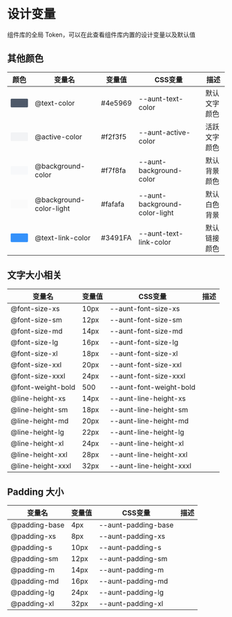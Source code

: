 # 设计变量
组件库的全局 Token，可以在此查看组件库内置的设计变量以及默认值

<code src="../components/token/token-page.tsx" inline="true"></code>

## 其他颜色

| 颜色                | 变量名                  | 变量值   | CSS变量                       | 描述         |
| -----------------------| ----------------------- | -------- | ----------------------------- | ------------|
|<div style="width: 40px;height: 20px;background-color: #4e5969;border-radius: 2px; margin:auto;"></div>| @text-color             | \#4e5969 | --aunt-text-color             | 默认文字颜色 |
|<div style="width: 40px;height: 20px;background-color: #f2f3f5;border-radius: 2px; margin:auto;"></div>| @active-color           | \#f2f3f5  | --aunt-active-color          | 活跃文字颜色 |
|<div style="width: 40px;height: 20px;background-color: #f7f8fa;border-radius: 2px; margin:auto;"></div>| @background-color       | \#f7f8fa | --aunt-background-color       | 默认背景颜色 |
|<div style="width: 40px;height: 20px;background-color: #fafafa;border-radius: 2px;margin:auto;"></div>| @background-color-light | \#fafafa | --aunt-background-color-light | 默认白色背景 |
|<div style="width: 40px;height: 20px;background-color: #3491FA;border-radius: 2px; margin:auto;"></div>| @text-link-color        | \#3491FA | --aunt-text-link-color        | 默认链接颜色 |


## 文字大小相关

| 变量名            | 变量值 | CSS变量                 | 描述 |
| ----------------- | ------ | ----------------------- | ---- |
| @font-size-xs     | 10px   | --aunt-font-size-xs     |      |
| @font-size-sm     | 12px   | --aunt-font-size-sm     |      |
| @font-size-md     | 14px   | --aunt-font-size-md     |      |
| @font-size-lg     | 16px   | --aunt-font-size-lg     |      |
| @font-size-xl     | 18px   | --aunt-font-size-xl     |      |
| @font-size-xxl    | 20px   | --aunt-font-size-xxl    |      |
| @font-size-xxxl   | 24px   | --aunt-font-size-xxxl   |      |
| @font-weight-bold | 500    | --aunt-font-weight-bold |      |
| @line-height-xs   | 14px   | --aunt-line-height-xs   |      |
| @line-height-sm   | 18px   | --aunt-line-height-sm   |      |
| @line-height-md   | 20px   | --aunt-line-height-md   |      |
| @line-height-lg   | 22px   | --aunt-line-height-lg   |      |
| @line-height-xl   | 24px   | --aunt-line-height-xl   |      |
| @line-height-xxl  | 28px   | --aunt-line-height-xxl  |      |
| @line-height-xxxl | 32px   | --aunt-line-height-xxxl |      |

## Padding 大小
| 变量名        | 变量值 | CSS变量             | 描述 |
| ------------- | ------ | ------------------- | ---- |
| @padding-base | 4px    | --aunt-padding-base |      |
| @padding-xs   | 8px    | --aunt-padding-xs   |      |
| @padding-s    | 10px   | --aunt-padding-s    |      |
| @padding-sm   | 12px   | --aunt-padding-sm   |      |
| @padding-m    | 14px   | --aunt-padding-m    |      |
| @padding-md   | 16px   | --aunt-padding-md   |      |
| @padding-lg   | 24px   | --aunt-padding-lg   |      |
| @padding-xl   | 32px   | --aunt-padding-xl   |      |